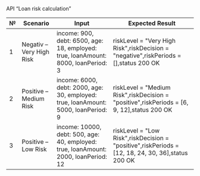  API “Loan risk calculation”

| № | Scenario | Input | Expected Result |
|---|-----------|-----------|-------------------|
| 1 | Negativ – Very High Risk | income: 900, debt: 6500, age: 18, employed: true, loanAmount: 8000, loanPeriod: 3 | riskLevel = "Very High Risk",riskDecision = "negative",riskPeriods = [],status 200 OK |
| 2 | Positive – Medium Risk | income: 6000, debt: 2000, age: 30, employed: true, loanAmount: 5000, loanPeriod: 9 | riskLevel = "Medium Risk",riskDecision = "positive",riskPeriods = [6, 9, 12],status 200 OK |
| 3 | Positive – Low Risk | income: 10000, debt: 500, age: 40, employed: true, loanAmount: 2000, loanPeriod: 12 | riskLevel = "Low Risk",riskDecision = "positive",riskPeriods = [12, 18, 24, 30, 36],status 200 OK |

